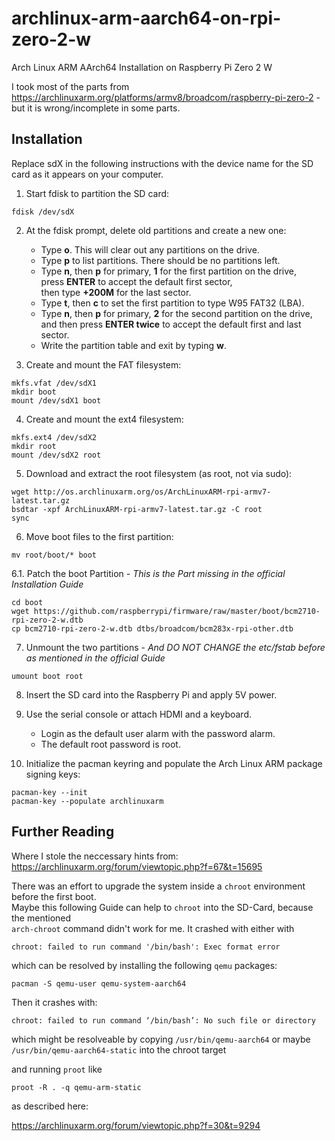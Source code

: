 # archlinux-arm-aarch64-on-rpi-zero-2-w
Arch Linux ARM AArch64 Installation on Raspberry Pi Zero 2 W 

I took most of the parts from https://archlinuxarm.org/platforms/armv8/broadcom/raspberry-pi-zero-2 - but it is wrong/incomplete in some parts.

## Installation

Replace sdX in the following instructions with the device name for the SD card as it appears on your computer.

1. Start fdisk to partition the SD card:

```
fdisk /dev/sdX
```

2. At the fdisk prompt, delete old partitions and create a new one:  
    - Type **o**. This will clear out any partitions on the drive.  
    - Type **p** to list partitions. There should be no partitions left.  
    - Type **n**, then **p** for primary, **1** for the first partition on the drive,  
      press **ENTER** to accept the default first sector,  
      then type **+200M** for the last sector.  
    - Type **t**, then **c** to set the first partition to type W95 FAT32 (LBA).  
    - Type **n**, then **p** for primary, **2** for the second partition on the drive,   
      and then press **ENTER twice** to accept the default first and last sector.  
    - Write the partition table and exit by typing **w**.  

3. Create and mount the FAT filesystem:

```
mkfs.vfat /dev/sdX1
mkdir boot
mount /dev/sdX1 boot
```

4. Create and mount the ext4 filesystem:

```
mkfs.ext4 /dev/sdX2
mkdir root
mount /dev/sdX2 root
```

5. Download and extract the root filesystem (as root, not via sudo):

```
wget http://os.archlinuxarm.org/os/ArchLinuxARM-rpi-armv7-latest.tar.gz
bsdtar -xpf ArchLinuxARM-rpi-armv7-latest.tar.gz -C root
sync
```

6. Move boot files to the first partition:

```
mv root/boot/* boot
```

6.1. Patch the boot Partition - *This is the Part missing in the official Installation Guide*

```
cd boot
wget https://github.com/raspberrypi/firmware/raw/master/boot/bcm2710-rpi-zero-2-w.dtb
cp bcm2710-rpi-zero-2-w.dtb dtbs/broadcom/bcm283x-rpi-other.dtb
```

7. Unmount the two partitions - *And DO NOT CHANGE the etc/fstab before as mentioned in the official Guide*

```
umount boot root
```

8. Insert the SD card into the Raspberry Pi and apply 5V power.

9. Use the serial console or attach HDMI and a keyboard.
    - Login as the default user alarm with the password alarm.
    - The default root password is root.

10. Initialize the pacman keyring and populate the Arch Linux ARM package signing keys:

```
pacman-key --init
pacman-key --populate archlinuxarm
```

## Further Reading

Where I stole the neccessary hints from:  
https://archlinuxarm.org/forum/viewtopic.php?f=67&t=15695

There was an effort to upgrade the system inside a `chroot` environment before the first boot.  
Maybe this following Guide can help to `chroot` into the SD-Card, because the mentioned   
`arch-chroot` command didn't work for me. It crashed with either with
```
chroot: failed to run command '/bin/bash': Exec format error
```
which can be resolved by installing the following `qemu` packages:
```
pacman -S qemu-user qemu-system-aarch64
```
Then it crashes with:
```
chroot: failed to run command ‘/bin/bash’: No such file or directory
```

which might be resolveable by copying `/usr/bin/qemu-aarch64` or maybe `/usr/bin/qemu-aarch64-static` into the chroot target  

and running `proot` like  

```
proot -R . -q qemu-arm-static
```

as described here:

https://archlinuxarm.org/forum/viewtopic.php?f=30&t=9294
